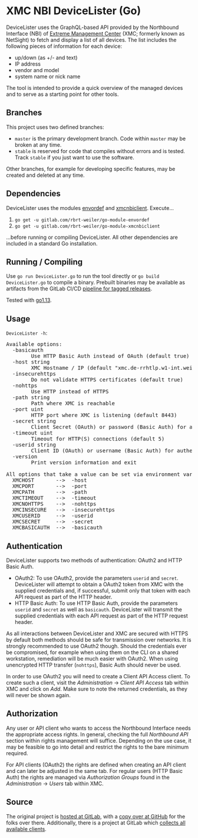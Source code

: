 # XMC NBI DeviceLister (Go)

DeviceLister uses the GraphQL-based API provided by the Northbound Interface (NBI) of [Extreme Management Center](https://www.extremenetworks.com/product/extreme-management-center/) (XMC; formerly known as NetSight) to fetch and display a list of all devices. The list includes the following pieces of information for each device:

* up/down (as +/- and text)
* IP address
* vendor and model
* system name or nick name

The tool is intended to provide a quick overview of the managed devices and to serve as a starting point for other tools.

## Branches

This project uses two defined branches:

* `master` is the primary development branch. Code within `master` may be broken at any time.
* `stable` is reserved for code that compiles without errors and is tested. Track `stable` if you just want to use the software.

Other branches, for example for developing specific features, may be created and deleted at any time.

## Dependencies

DeviceLister uses the modules [envordef](https://gitlab.com/rbrt-weiler/go-module-envordef) and [xmcnbiclient](https://gitlab.com/rbrt-weiler/go-module-xmcnbiclient). Execute...

1. `go get -u gitlab.com/rbrt-weiler/go-module-envordef`
1. `go get -u gitlab.com/rbrt-weiler/go-module-xmcnbiclient`

...before running or compiling DeviceLister. All other dependencies are included in a standard Go installation.

## Running / Compiling

Use `go run DeviceLister.go` to run the tool directly or `go build DeviceLister.go` to compile a binary. Prebuilt binaries may be available as artifacts from the GitLab CI/CD [pipeline for tagged releases](https://gitlab.com/rbrt-weiler/xmc-nbi-devicelister-go/pipelines?scope=tags).

Tested with [go1.13](https://golang.org/doc/go1.13).

## Usage

`DeviceLister -h`:

<pre>
Available options:
  -basicauth
    	Use HTTP Basic Auth instead of OAuth (default true)
  -host string
    	XMC Hostname / IP (default "xmc.de-rrhtlp.w1-int.weiler.one")
  -insecurehttps
    	Do not validate HTTPS certificates (default true)
  -nohttps
    	Use HTTP instead of HTTPS
  -path string
    	Path where XMC is reachable
  -port uint
    	HTTP port where XMC is listening (default 8443)
  -secret string
    	Client Secret (OAuth) or password (Basic Auth) for authentication (default "abc123")
  -timeout uint
    	Timeout for HTTP(S) connections (default 5)
  -userid string
    	Client ID (OAuth) or username (Basic Auth) for authentication (default "root")
  -version
    	Print version information and exit

All options that take a value can be set via environment variables:
  XMCHOST       -->  -host
  XMCPORT       -->  -port
  XMCPATH       -->  -path
  XMCTIMEOUT    -->  -timeout
  XMCNOHTTPS    -->  -nohttps
  XMCINSECURE   -->  -insecurehttps
  XMCUSERID     -->  -userid
  XMCSECRET     -->  -secret
  XMCBASICAUTH  -->  -basicauth
</pre>

## Authentication

DeviceLister supports two methods of authentication: OAuth2 and HTTP Basic Auth.

* OAuth2: To use OAuth2, provide the parameters `userid` and `secret`. DeviceLister will attempt to obtain a OAuth2 token from XMC with the supplied credentials and, if successful, submit only that token with each API request as part of the HTTP header.
* HTTP Basic Auth: To use HTTP Basic Auth, provide the parameters `userid` and `secret` as well as `basicauth`. DeviceLister will transmit the supplied credentials with each API request as part of the HTTP request header.

As all interactions between DeviceLister and XMC are secured with HTTPS by default both methods should be safe for transmission over networks. It is strongly recommended to use OAuth2 though. Should the credentials ever be compromised, for example when using them on the CLI on a shared workstation, remediation will be much easier with OAuth2. When using unencrypted HTTP transfer (`nohttps`), Basic Auth should never be used.

In order to use OAuth2 you will need to create a Client API Access client. To create such a client, visit the _Administration_ -> _Client API Access_ tab within XMC and click on _Add_. Make sure to note the returned credentials, as they will never be shown again.

## Authorization

Any user or API client who wants to access the Northbound Interface needs the appropriate access rights. In general, checking the full _Northbound API_ section within rights management will suffice. Depending on the use case, it may be feasible to go into detail and restrict the rights to the bare minimum required.

For API clients (OAuth2) the rights are defined when creating an API client and can later be adjusted in the same tab. For regular users (HTTP Basic Auth) the rights are managed via _Authorization Groups_ found in the _Administration_ -> _Users_ tab within XMC.

## Source

The original project is [hosted at GitLab](https://gitlab.com/rbrt-weiler/xmc-nbi-devicelister-go), with a [copy over at GitHub](https://github.com/rbrt-weiler/xmc-nbi-devicelister-go) for the folks over there. Additionally, there is a project at GitLab which [collects all available clients](https://gitlab.com/rbrt-weiler/xmc-nbi-clients).
